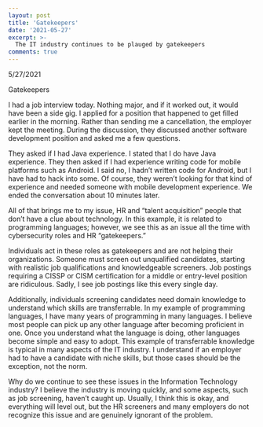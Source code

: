 ```yaml
---
layout: post
title: 'Gatekeepers'
date: '2021-05-27'
excerpt: >-
  The IT industry continues to be plauged by gatekeepers
comments: true
---
```

5/27/2021

Gatekeepers

I had a job interview today.  Nothing major, and if it worked out, it would have been a side gig.  I applied for a position that happened to get filled earlier in the morning.  Rather than sending me a cancellation, the employer kept the meeting.  During the discussion, they discussed another software development position and asked me a few questions.

They asked if I had Java experience.  I stated that I do have Java experience.  They then asked if I had experience writing code for mobile platforms such as Android.  I said no, I hadn’t written code for Android, but I have had to hack into some.  Of course, they weren’t looking for that kind of experience and needed someone with mobile development experience.  We ended the conversation about 10 minutes later.

All of that brings me to my issue, HR and “talent acquisition” people that don’t have a clue about technology.  In this example, it is related to programming languages; however, we see this as an issue all the time with cybersecurity roles and HR “gatekeepers.”  

Individuals act in these roles as gatekeepers and are not helping their organizations.  Someone must screen out unqualified candidates, starting with realistic job qualifications and knowledgeable screeners.  Job postings requiring a CISSP or CISM certification for a middle or entry-level position are ridiculous.  Sadly, I see job postings like this every single day.

Additionally, individuals screening candidates need domain knowledge to understand which skills are transferrable.  In my example of programming languages, I have many years of programming in many languages.  I believe most people can pick up any other language after becoming proficient in one.  Once you understand what the language is doing, other languages become simple and easy to adopt.  This example of transferrable knowledge is typical in many aspects of the IT industry.  I understand if an employer had to have a candidate with niche skills, but those cases should be the exception, not the norm.

Why do we continue to see these issues in the Information Technology industry?  I believe the industry is moving quickly, and some aspects, such as job screening, haven’t caught up. Usually, I think this is okay, and everything will level out, but the HR screeners and many employers do not recognize this issue and are genuinely ignorant of the problem.

